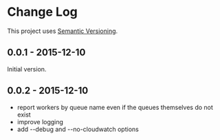 # Change Log
This project uses [Semantic Versioning](http://semver.org/).

## 0.0.1 - 2015-12-10

Initial version.


## 0.0.2 - 2015-12-10

+ report workers by queue name even if the queues themselves do not exist
+ improve logging
+ add --debug and --no-cloudwatch options
